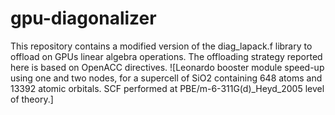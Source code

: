 # gpu-diagonalizer
This repository contains a modified version of the diag_lapack.f library to offload on GPUs linear algebra operations.
The offloading strategy reported here is based on OpenACC directives.
![Leonardo booster module speed-up using one and two nodes, for a supercell of SiO2 containing 648 atoms and 13392 atomic orbitals.
SCF performed at PBE/m-6-311G(d)_Heyd_2005 level of theory.]
